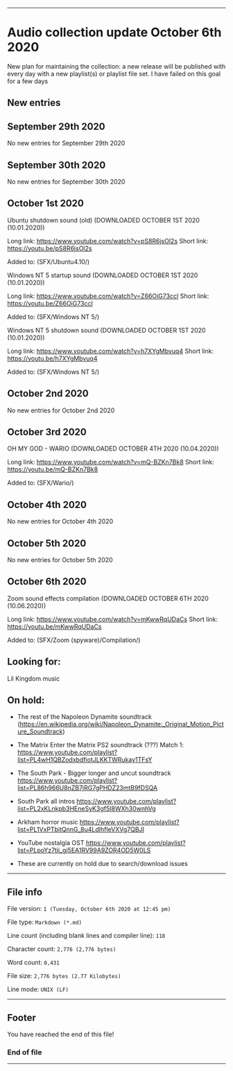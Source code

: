 
***

# Audio collection update October 6th 2020

New plan for maintaining the collection: a new release will be published with every day with a new playlist(s) or playlist file set. I have failed on this goal for a few days

## New entries

## September 29th 2020

No new entries for September 29th 2020

## September 30th 2020

No new entries for September 30th 2020

## October 1st 2020

Ubuntu shutdown sound (old) (DOWNLOADED OCTOBER 1ST 2020 (10.01.2020))

Long link: https://www.youtube.com/watch?v=pS8R6jsOl2s
Short link: https://youtu.be/pS8R6jsOl2s

Added to: (SFX/Ubuntu4.10/)

Windows NT 5 startup sound (DOWNLOADED OCTOBER 1ST 2020 (10.01.2020))

Long link: https://www.youtube.com/watch?v=Z66OiG73ccI
Short link: https://youtu.be/Z66OiG73ccI

Added to: (SFX/Windows NT 5/)

Windows NT 5 shutdown sound (DOWNLOADED OCTOBER 1ST 2020 (10.01.2020))

Long link: https://www.youtube.com/watch?v=h7XYgMbvuq4
Short link: https://youtu.be/h7XYgMbvuq4

Added to: (SFX/Windows NT 5/)

## October 2nd 2020

No new entries for October 2nd 2020

## October 3rd 2020

OH MY GOD - WARIO (DOWNLOADED OCTOBER 4TH 2020 (10.04.2020))

Long link: https://www.youtube.com/watch?v=mQ-BZKn7Bk8
Short link: https://youtu.be/mQ-BZKn7Bk8

Added to: (SFX/Wario/)

## October 4th 2020

No new entries for October 4th 2020

## October 5th 2020

No new entries for October 5th 2020

## October 6th 2020

Zoom sound effects compilation (DOWNLOADED OCTOBER 6TH 2020 (10.06.2020))

Long link: https://www.youtube.com/watch?v=mKwwRqUDaCs
Short link: https://youtu.be/mKwwRqUDaCs

Added to: (SFX/Zoom (spyware)/Compilation/)

## Looking for:

Lil Kingdom music

## On hold:

* The rest of the Napoleon Dynamite soundtrack (https://en.wikipedia.org/wiki/Napoleon_Dynamite:_Original_Motion_Picture_Soundtrack)

* The Matrix Enter the Matrix PS2 soundtrack (???) Match 1: https://www.youtube.com/playlist?list=PL4wH1QBZodxbdfiotJLKKTWRukay1TFsY

* The South Park - Bigger longer and uncut soundtrack https://www.youtube.com/playlist?list=PL86h966U8nZB7jRG7gPHDZ23mtB9fDSQA

* South Park all intros https://www.youtube.com/playlist?list=PL2xKLnkpb3HEneSyK3gf5I8WXh30wnhVg

* Arkham horror music https://www.youtube.com/playlist?list=PL1VxPTbitQnnG_8u4LdIhfleVXVg7QBJI

* YouTube nostalgia OST https://www.youtube.com/playlist?list=PLpoYz7tii_gj5EA1RV99A9ZOR4OD5W0LS

* These are currently on hold due to search/download issues

***

## File info

File version: `1 (Tuesday, October 6th 2020 at 12:45 pm)`

File type: `Markdown (*.md)`

Line count (including blank lines and compiler line): `118`

Character count: `2,776 (2,776 bytes)`

Word count: `0,431`

File size: `2,776 bytes (2.77 Kilobytes)`

Line mode: `UNIX (LF)`

***

## Footer

You have reached the end of this file!

### End of file

***

